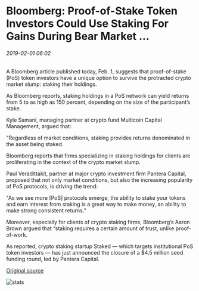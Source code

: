 # Bloomberg: Proof-of-Stake Token Investors Could Use Staking For Gains During Bear Market ...

###### 2019-02-01 06:02

A Bloomberg article published today, Feb. 1, suggests that proof-of-stake (PoS) token investors have a unique option to survive the protracted crypto market slump: staking their holdings.

As Bloomberg reports, staking holdings in a PoS network can yield returns from 5 to as high as 150 percent, depending on the size of the participant’s stake.

Kyle Samani, managing partner at crypto fund Multicoin Capital Management, argued that:

"Regardless of market conditions, staking provides returns denominated in the asset being staked.

Bloomberg reports that firms specializing in staking holdings for clients are proliferating in the context of the crypto market slump.

Paul Veradittakit, partner at major crypto investment firm Pantera Capital, proposed that not only market conditions, but also the increasing popularity of PoS protocols, is driving the trend:

"As we see more \[PoS\] protocols emerge, the ability to stake your tokens and earn interest from staking is a great way to make money, an ability to make strong consistent returns."

Moreover, especially for clients of crypto staking firms, Bloomberg’s Aaron Brown argued that “staking requires a certain amount of trust, unlike proof-of-work.

As reported, crypto staking startup Staked — which targets institutional PoS token investors — has just announced the closure of a $4.5 million seed funding round, led by Pantera Capital.

[Original source](https://cointelegraph.com/news/bloomberg-proof-of-stake-token-investors-could-use-staking-for-gains-during-bear-market)

![stats](https://c.statcounter.com/11760860/0/a89fa40b/1/ "stats")